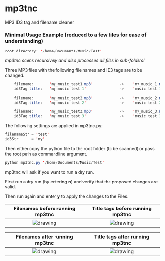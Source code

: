 # mp3tnc

MP3 ID3 tag and filename cleaner

### Minimal Usage Example (reduced to a few files for ease of understanding)
```java
root directory: '/home/Documents/Music/Test'
```

*mp3tnc scans recursively and also processes all files in sub-folders!*

Three MP3 files with the following file names and ID3 tags are to be changed.

```java
    filename:       'my_music_test1.mp3'            ->    'my_music_1.mp3'
    id3Tag.title:   'my music test 1'               ->    'music test 1'
    
    filename:       'my_music_test2.mp3'            ->    'my_music_2.mp3'
    id3Tag.title:   'my music test 2'               ->    'music test 2'
    
    filename:       'my_music_test3.mp3'            ->    'my_music_3.mp3'
    id3Tag.title:   'my music test 3'               ->    'music test 3'
```

The following settings are applied in mp3tnc.py:

```java
filenameStr = 'test'
id3Str      = 'my'
```

Then either copy the python file to the root folder (to be scanned) or pass the root path as commandline argument.

```java
python mp3tnc.py '/home/Documents/Music/Test'
```

mp3tnc will ask if you want to run a dry run.

First run a dry run (by entering **n**) and verify that the proposed changes are valid.

Then run again and enter **y** to apply the changes to the Files.


Filenames before running mp3tnc             |  Title tags before running mp3tnc
:-------------------------:|:-------------------------:
![drawing](https://arnediehm.de/s/JezxjLq2f3Yoxyr/preview)  |  ![drawing](https://arnediehm.de/s/DzrnpeioHWcZn3w/preview)

Filenames after running mp3tnc             |  Title tags after running mp3tnc
:-------------------------:|:-------------------------:
![drawing](https://arnediehm.de/s/dpAEnHCJCDDzfyA/preview)  |  ![drawing](https://arnediehm.de/s/S3WPp6ZXt8dcxXy/preview)


